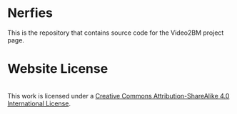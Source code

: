 # Nerfies

This is the repository that contains source code for the Video2BM project page.


# Website License
<br />This work is licensed under a <a rel="license" href="http://creativecommons.org/licenses/by-sa/4.0/">Creative Commons Attribution-ShareAlike 4.0 International License</a>.
